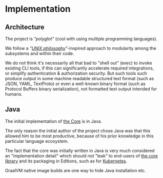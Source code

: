 <!--
    SPDX-License-Identifier: Apache-2.0

    Copyright 2023 The Enola <https://enola.dev> Authors

    Licensed under the Apache License, Version 2.0 (the "License");
    you may not use this file except in compliance with the License.
    You may obtain a copy of the License at

        https://www.apache.org/licenses/LICENSE-2.0

    Unless required by applicable law or agreed to in writing, software
    distributed under the License is distributed on an "AS IS" BASIS,
    WITHOUT WARRANTIES OR CONDITIONS OF ANY KIND, either express or implied.
    See the License for the specific language governing permissions and
    limitations under the License.
-->

# Implementation

## Architecture

The project is _"polyglot"_ (cool with using multiple programming languages).

We follow a _"[UNIX philosophy](https://en.wikipedia.org/wiki/Unix_philosophy)"_-inspired approach to modularity among the subsystems and within their code.

We do not think it's necessarily all that bad to "shell out" (exec) to invoke existing CLI tools,
if this can significantly accelerate required integrations, or simplify authentication & authorization security.
But such tools such produce output in some machine readable structured text format (such as JSON, YAML, TextProto)
or even a well-known binary format (such as Protocol Buffers binary serialization), not formatted text output intended for humans.

## Java

The initial implementation of [the Core](core.md) is in Java.

The only reason the initial author of the project chose Java
was that this allowed him to be most productive, because of his prior
knowledge in this particular language ecosystem.

The fact that the core was initially written in Java is very much
considered an "implementation detail" which should not "leak" to
end-users of [the core library](core.md) and its packaging in Editions,
such as for [Kubernetes](../k8s/index.md).

GraalVM native image builds are one way to hide Java installation etc.
